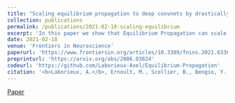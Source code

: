 ```yaml
---
title: "Scaling equilibrium propagation to deep convnets by drastically reducing its gradient estimator bias"
collection: publications
permalink: /publications/2021-02-18-scaling-equilibrium
excerpt: 'In this paper we show that Equilibrium Propagation can scale to more complex tasks'
date: 2021-02-18
venue: 'Frontiers in Neuroscience'
paperurl: 'https://www.frontiersin.org/articles/10.3389/fnins.2021.633674/full'
preprinturl: 'https://arxiv.org/abs/2006.03824'
codeurl: 'https://github.com/Laborieux-Axel/Equilibrium-Propagation'
citation: '<b>Laborieux, A.</b>, Ernoult, M., Scellier, B., Bengio, Y., Grollier, J., & Querlioz, D.'
---
```


[Paper](https://www.frontiersin.org/articles/10.3389/fnins.2021.633674/full)


